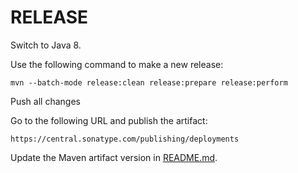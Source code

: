 # RELEASE

Switch to Java 8.

Use the following command to make a new release:

```
mvn --batch-mode release:clean release:prepare release:perform
```

Push all changes

Go to the following URL and publish the artifact:

```
https://central.sonatype.com/publishing/deployments
```

Update the Maven artifact version in [README.md](README.md#maven).
